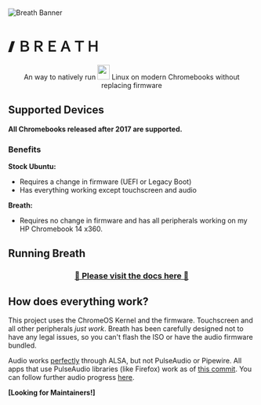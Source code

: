 <br>

<img src="https://github.com/cb-linux/breath/blob/main/docs/assets/banner.png?raw=true" alt="Breath Banner"></img>

# 🙼 ＢＲＥＡＴＨ

<p align="center">An way to natively run <kbd><img width="25" height="30" src="https://upload.wikimedia.org/wikipedia/commons/thumb/3/35/Tux.svg/1200px-Tux.svg.png"></img></kbd> Linux on modern Chromebooks without replacing firmware</p>

## Supported Devices

**All Chromebooks released after 2017 are supported.**

### Benefits

**Stock Ubuntu:**
* Requires a change in firmware (UEFI or Legacy Boot)
* Has everything working except touchscreen and audio

**Breath:**
* Requires no change in firmware and has all peripherals working on my HP Chromebook 14 x360.

## Running Breath

<h3 align="center"><a href="https://cb-linux.github.io/breath/docs.html#/">📄 Please visit the docs here 📄</a></h3>

## How does everything work?

This project uses the ChromeOS Kernel and the firmware. Touchscreen and all other peripherals *just work*. Breath has been carefully designed not to have any legal issues, so you can't flash the ISO or have the audio firmware bundled.

Audio works [perfectly](bin/setup-audio) through ALSA, but not PulseAudio or Pipewire. All apps that use PulseAudio libraries (like Firefox) work as of [this commit](https://github.com/cb-linux/breath/commit/884bd03b8eef554bdbafd7b4d62f36690f472237). You can follow further audio progress [here](https://github.com/cb-linux/breath/projects/1).

**[Looking for Maintainers!]**
